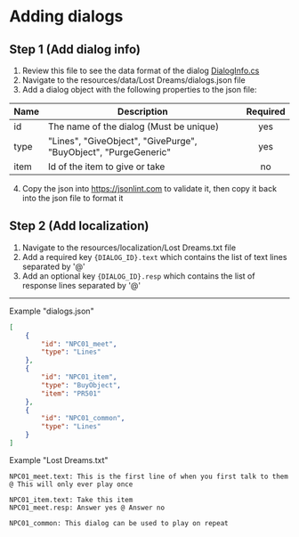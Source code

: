 # Adding dialogs

## Step 1 (Add dialog info)
1. Review this file to see the data format of the dialog [DialogInfo.cs](../../Blasphemous.LostDreams/Dialog/DialogInfo.cs)
2. Navigate to the resources/data/Lost Dreams/dialogs.json file
3. Add a dialog object with the following properties to the json file:

| Name | Description | Required |
| ---- | ----------- | :------: |
| id | The name of the dialog (Must be unique) | yes |
| type | "Lines", "GiveObject", "GivePurge", "BuyObject", "PurgeGeneric" | yes |
| item | Id of the item to give or take | no |

4. Copy the json into https://jsonlint.com to validate it, then copy it back into the json file to format it

## Step 2 (Add localization)
1. Navigate to the resources/localization/Lost Dreams.txt file
2. Add a required key ```{DIALOG_ID}.text``` which contains the list of text lines separated by '@'
3. Add an optional key ```{DIALOG_ID}.resp``` which contains the list of response lines separated by '@'

---

Example "dialogs.json"
```json
[
    {
        "id": "NPC01_meet",
        "type": "Lines"
    },
    {
        "id": "NPC01_item",
        "type": "BuyObject",
        "item": "PR501"
    },
    {
        "id": "NPC01_common",
        "type": "Lines"
    }
]
```

Example "Lost Dreams.txt"
```
NPC01_meet.text: This is the first line of when you first talk to them @ This will only ever play once

NPC01_item.text: Take this item
NPC01_meet.resp: Answer yes @ Answer no

NPC01_common: This dialog can be used to play on repeat
```
